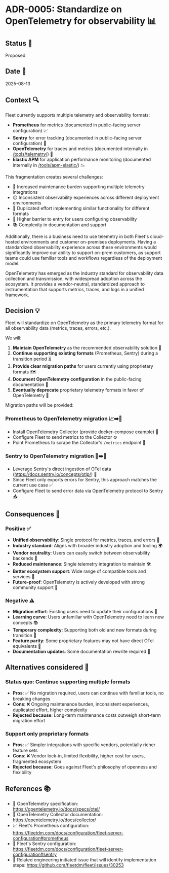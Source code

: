 # ADR-0005: Standardize on OpenTelemetry for observability 📊

## Status 🚦

Proposed

## Date 📅

2025-08-13

## Context 🔍

Fleet currently supports multiple telemetry and observability formats:

- **Prometheus** for metrics (documented in public-facing server configuration) 📈
- **Sentry** for error tracking (documented in public-facing server configuration) 🚨
- **OpenTelemetry** for traces and metrics (documented internally in [/tools/telemetry/](https://github.com/fleetdm/fleet/blob/167e2e3e28d694e61f313afdb5dd92f615f2aa7b/tools/telemetry/README.md#L17)) 🔭
- **Elastic APM** for application performance monitoring (documented internally in [/tools/apm-elastic/](https://github.com/fleetdm/fleet/blob/7380919dc3bb817387d1b5f9f621b272d3a0d53e/tools/apm-elastic/README.md#L1-L0)) 📉

This fragmentation creates several challenges:

- 🔧 Increased maintenance burden supporting multiple telemetry integrations
- 😕 Inconsistent observability experiences across different deployment environments
- 🔄 Duplicated effort implementing similar functionality for different formats
- 🚪 Higher barrier to entry for users configuring observability
- 📚 Complexity in documentation and support

Additionally, there is a business need to use telemetry in both Fleet's cloud-hosted environments and customer on-premises deployments. Having a standardized observability experience across these environments would significantly improve our ability to support on-prem customers, as support teams could use familiar tools and workflows regardless of the deployment model.

OpenTelemetry has emerged as the industry standard for observability data collection and transmission, with widespread adoption across the ecosystem. It provides a vendor-neutral, standardized approach to instrumentation that supports metrics, traces, and logs in a unified framework.

## Decision 💡

Fleet will standardize on OpenTelemetry as the primary telemetry format for all observability data (metrics, traces, errors, etc.).

We will:

1. **Maintain OpenTelemetry** as the recommended observability solution 🎯
2. **Continue supporting existing formats** (Prometheus, Sentry) during a transition period ⏳
3. **Provide clear migration paths** for users currently using proprietary formats 🗺️
4. **Document OpenTelemetry configuration** in the public-facing documentation 📖
5. **Eventually deprecate** proprietary telemetry formats in favor of OpenTelemetry 🔄

Migration paths will be provided:

### Prometheus to OpenTelemetry migration 📈➡️🔭
- Install OpenTelemetry Collector (provide docker-compose example) 🐳
- Configure Fleet to send metrics to the Collector ⚙️
- Point Prometheus to scrape the Collector's `/metrics` endpoint 🎯

### Sentry to OpenTelemetry migration 🚨➡️🔭
- Leverage Sentry's direct ingestion of OTel data (https://docs.sentry.io/concepts/otlp/) 🔗
- Since Fleet only exports errors for Sentry, this approach matches the current use case ✅
- Configure Fleet to send error data via OpenTelemetry protocol to Sentry 📤

## Consequences 🎯

### Positive ✅
- **Unified observability**: Single protocol for metrics, traces, and errors 🎯
- **Industry standard**: Aligns with broader industry adoption and tooling 🌍
- **Vendor neutrality**: Users can easily switch between observability backends 🔄
- **Reduced maintenance**: Single telemetry integration to maintain 🛠️
- **Better ecosystem support**: Wide range of compatible tools and services 🤝
- **Future-proof**: OpenTelemetry is actively developed with strong community support 🚀

### Negative ⚠️
- **Migration effort**: Existing users need to update their configurations 🔧
- **Learning curve**: Users unfamiliar with OpenTelemetry need to learn new concepts 📚
- **Temporary complexity**: Supporting both old and new formats during transition 🔀
- **Feature parity**: Some proprietary features may not have direct OTel equivalents 🤷
- **Documentation updates**: Some documentation rewrite required 📝

## Alternatives considered 🤔

### Status quo: Continue supporting multiple formats
- **Pros**: ✅ No migration required, users can continue with familiar tools, no breaking changes
- **Cons**: ❌ Ongoing maintenance burden, inconsistent experiences, duplicated effort, higher complexity
- **Rejected because**: Long-term maintenance costs outweigh short-term migration effort

### Support only proprietary formats
- **Pros**: ✅ Simpler integrations with specific vendors, potentially richer feature sets
- **Cons**: ❌ Vendor lock-in, limited flexibility, higher cost for users, fragmented ecosystem
- **Rejected because**: Goes against Fleet's philosophy of openness and flexibility

## References 📚

- 📖 OpenTelemetry specification: https://opentelemetry.io/docs/specs/otel/
- 🐳 OpenTelemetry Collector documentation: https://opentelemetry.io/docs/collector/
- 📈 Fleet's Prometheus configuration: https://fleetdm.com/docs/configuration/fleet-server-configuration#prometheus
- 🔔 Fleet's Sentry configuration: https://fleetdm.com/docs/configuration/fleet-server-configuration#sentry
- 🔧 Related engineering initiated issue that will identify implementation steps: https://github.com/fleetdm/fleet/issues/30253
